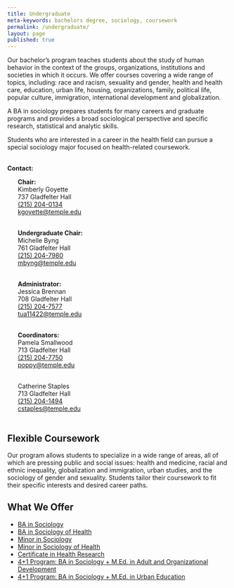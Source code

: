 ```yaml
---
title: Undergraduate
meta-keywords: bachelors degree, sociology, coursework
permalink: /undergraduate/
layout: page
published: true
---
```

Our bachelor’s program teaches students about the study of human behavior in the context of the groups, organizations, institutions and societies in which it occurs. We offer courses covering a wide range of topics, including: race and racism, sexuality and gender, health and health care, education, urban life, housing, organizations, family, political life, popular culture, immigration, international development and globalization.

A BA in sociology prepares students for many careers and graduate programs and provides a broad sociological perspective and specific research, statistical and analytic skills.

Students who are interested in a career in the health field can pursue a special sociology major focused on health-related coursework.
<div class="col m12 l4"><br>
  <div class="course-box">
    <b>Contact:</b>
    <ul>
    <b>Chair:</b><br/>
      Kimberly Goyette<br/>
737 Gladfelter Hall<br/>
<a href="tel:2152040134">(215) 204-0134</a><br/>
<a href="mailto:kgoyette@temple.edu">kgoyette@temple.edu</a><br/>
&nbsp;<br/> 

<b>Undergraduate Chair:</b><br/>
Michelle Byng<br/>
761 Gladfelter Hall<br/>
<a href="tel:2152047980">(215) 204-7980</a><br/>
<a href="mailto:mbyng@temple.edu">mbyng@temple.edu</a><br/>
  &nbsp;<br/>
  
<b>Administrator:</b><br/>
Jessica Brennan<br/>
708 Gladfelter Hall<br/>
<a href="tel:2152047577">(215) 204-7577</a><br/>
<a href="mailto:tua11422@temple.edu">tua11422@temple.edu</a><br/>
  &nbsp;<br/>
  
<b>Coordinators:</b><br/>
Pamela Smallwood<br/>
713 Gladfelter Hall<br/>
<a href="tel:2152047750">(215) 204-7750</a><br/>
<a href="mailto:poppy@temple.edu">poppy@temple.edu</a><br/>
  &nbsp;<br/>
  
Catherine Staples<br/>
713 Gladfelter Hall<br/>
<a href="tel:2152041494">(215) 204-1494</a><br/>
<a href="mailto:cstaples@temple.edu">cstaples@temple.edu</a><br/>
  &nbsp;<br/>
    </ul>
    </div>
</div>

## Flexible Coursework

Our program allows students to specialize in a wide range of areas, all of which are pressing public and social issues: health and medicine, racial and ethnic inequality, globalization and immigration, urban studies, and the  sociology of gender and sexuality. Students tailor their coursework to fit their specific interests and desired career paths.

## What We Offer

 - [BA in Sociology](http://bulletin.temple.edu/undergraduate/liberal-arts/sociology/ba-sociology/)
 - [BA in Sociology of Health](http://bulletin.temple.edu/undergraduate/liberal-arts/sociology/ba-sociology-health-track/)
 - [Minor in Sociology](http://bulletin.temple.edu/undergraduate/liberal-arts/sociology/minor-sociology/)
 - [Minor in Sociology of Health](http://bulletin.temple.edu/undergraduate/liberal-arts/sociology/minor-sociology-health/)
 - [Certificate in Health Research](http://bulletin.temple.edu/undergraduate/liberal-arts/sociology/certificate-health-research/)
 - [4+1 Program: BA in Sociology + M.Ed. in Adult and Organizational Development](http://education.temple.edu/aod/sociology-ba-adult-organizational-development-med)
 - [4+1 Program: BA in Sociology + M.Ed. in Urban Education](http://education.temple.edu/urbaned/accelerated-program-dual-degree-41-sociology-ba-and-urban-education-med)
